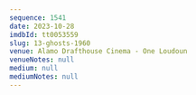 ```yaml
---
sequence: 1541
date: 2023-10-28
imdbId: tt0053559
slug: 13-ghosts-1960
venue: Alamo Drafthouse Cinema - One Loudoun
venueNotes: null
medium: null
mediumNotes: null
---
```

